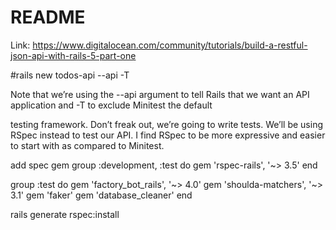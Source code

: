 # README

Link: https://www.digitalocean.com/community/tutorials/build-a-restful-json-api-with-rails-5-part-one 

#rails new todos-api --api -T

Note that we’re using the --api argument to tell Rails that we want an API application and -T to exclude Minitest the default

testing framework. Don’t freak out, we’re going to write tests. We’ll be using RSpec instead to test our API. I find RSpec to be more expressive and easier to start with as compared to Minitest.

add spec gem
group :development, :test do
  gem 'rspec-rails', '~> 3.5'
end

group :test do
  gem 'factory_bot_rails', '~> 4.0'
  gem 'shoulda-matchers', '~> 3.1'
  gem 'faker'
  gem 'database_cleaner'
end

rails generate rspec:install